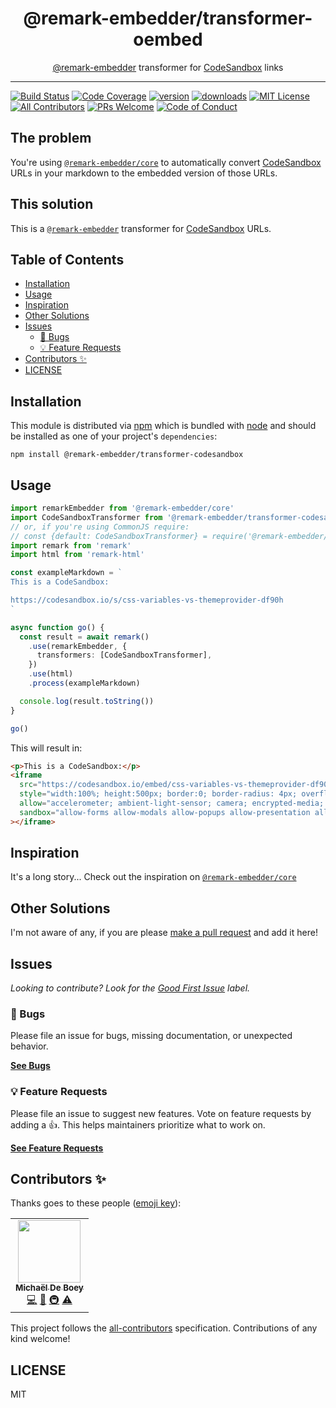 <div align="center">
<h1>@remark-embedder/transformer-oembed</h1>

<p><a href="https://github.com/remark-embedder">@remark-embedder</a> transformer for <a href="https://codesandbox.io">CodeSandbox</a> links</p>
</div>

---

<!-- prettier-ignore-start -->
[![Build Status][build-badge]][build]
[![Code Coverage][coverage-badge]][coverage]
[![version][version-badge]][package]
[![downloads][downloads-badge]][npmtrends]
[![MIT License][license-badge]][license]
[![All Contributors][all-contributors-badge]](#contributors-)
[![PRs Welcome][prs-badge]][prs]
[![Code of Conduct][coc-badge]][coc]
<!-- prettier-ignore-end -->

## The problem

You're using [`@remark-embedder/core`][@remark-embedder/core] to automatically
convert [CodeSandbox][codesandbox] URLs in your markdown to the embedded version
of those URLs.

## This solution

This is a [`@remark-embedder`][@remark-embedder/core] transformer for
[CodeSandbox][codesandbox] URLs.

## Table of Contents

<!-- START doctoc generated TOC please keep comment here to allow auto update -->
<!-- DON'T EDIT THIS SECTION, INSTEAD RE-RUN doctoc TO UPDATE -->

- [Installation](#installation)
- [Usage](#usage)
- [Inspiration](#inspiration)
- [Other Solutions](#other-solutions)
- [Issues](#issues)
  - [🐛 Bugs](#-bugs)
  - [💡 Feature Requests](#-feature-requests)
- [Contributors ✨](#contributors-)
- [LICENSE](#license)

<!-- END doctoc generated TOC please keep comment here to allow auto update -->

## Installation

This module is distributed via [npm][npm] which is bundled with [node][node] and
should be installed as one of your project's `dependencies`:

```shell
npm install @remark-embedder/transformer-codesandbox
```

## Usage

```ts
import remarkEmbedder from '@remark-embedder/core'
import CodeSandboxTransformer from '@remark-embedder/transformer-codesandbox'
// or, if you're using CommonJS require:
// const {default: CodeSandboxTransformer} = require('@remark-embedder/transformer-codesandbox')
import remark from 'remark'
import html from 'remark-html'

const exampleMarkdown = `
This is a CodeSandbox:

https://codesandbox.io/s/css-variables-vs-themeprovider-df90h
`

async function go() {
  const result = await remark()
    .use(remarkEmbedder, {
      transformers: [CodeSandboxTransformer],
    })
    .use(html)
    .process(exampleMarkdown)

  console.log(result.toString())
}

go()
```

This will result in:

```html
<p>This is a CodeSandbox:</p>
<iframe
  src="https://codesandbox.io/embed/css-variables-vs-themeprovider-df90h"
  style="width:100%; height:500px; border:0; border-radius: 4px; overflow:hidden;"
  allow="accelerometer; ambient-light-sensor; camera; encrypted-media; geolocation; gyroscope; hid; microphone; midi; payment; usb; vr; xr-spatial-tracking"
  sandbox="allow-forms allow-modals allow-popups allow-presentation allow-same-origin allow-scripts"
></iframe>
```

## Inspiration

It's a long story... Check out the inspiration on
[`@remark-embedder/core`][@remark-embedder/core]

## Other Solutions

I'm not aware of any, if you are please [make a pull request][prs] and add it
here!

## Issues

_Looking to contribute? Look for the [Good First Issue][good-first-issue]
label._

### 🐛 Bugs

Please file an issue for bugs, missing documentation, or unexpected behavior.

[**See Bugs**][bugs]

### 💡 Feature Requests

Please file an issue to suggest new features. Vote on feature requests by adding
a 👍. This helps maintainers prioritize what to work on.

[**See Feature Requests**][requests]

## Contributors ✨

Thanks goes to these people ([emoji key][emojis]):

<!-- ALL-CONTRIBUTORS-LIST:START - Do not remove or modify this section -->
<!-- prettier-ignore-start -->
<!-- markdownlint-disable -->
<table>
  <tr>
    <td align="center"><a href="https://michaeldeboey.be"><img src="https://avatars3.githubusercontent.com/u/6643991?v=4?s=100" width="100px;" alt=""/><br /><sub><b>Michaël De Boey</b></sub></a><br /><a href="https://github.com/remark-embedder/transformer-codesandbox/commits?author=MichaelDeBoey" title="Code">💻</a> <a href="https://github.com/remark-embedder/transformer-codesandbox/commits?author=MichaelDeBoey" title="Documentation">📖</a> <a href="#infra-MichaelDeBoey" title="Infrastructure (Hosting, Build-Tools, etc)">🚇</a> <a href="https://github.com/remark-embedder/transformer-codesandbox/commits?author=MichaelDeBoey" title="Tests">⚠️</a></td>
  </tr>
</table>

<!-- markdownlint-restore -->
<!-- prettier-ignore-end -->

<!-- ALL-CONTRIBUTORS-LIST:END -->

This project follows the [all-contributors][all-contributors] specification.
Contributions of any kind welcome!

## LICENSE

MIT

<!-- prettier-ignore-start -->
[npm]: https://www.npmjs.com
[node]: https://nodejs.org
[build-badge]: https://img.shields.io/github/workflow/status/remark-embedder/transformer-codesandbox/validate?logo=github&style=flat-square
[build]: https://github.com/remark-embedder/transformer-codesandbox/actions?query=workflow%3Avalidate
[coverage-badge]: https://img.shields.io/codecov/c/github/remark-embedder/transformer-codesandbox.svg?style=flat-square
[coverage]: https://codecov.io/github/remark-embedder/transformer-codesandbox
[version-badge]: https://img.shields.io/npm/v/@remark-embedder/transformer-codesandbox.svg?style=flat-square
[package]: https://www.npmjs.com/package/@remark-embedder/transformer-codesandbox
[downloads-badge]: https://img.shields.io/npm/dm/@remark-embedder/transformer-codesandbox.svg?style=flat-square
[npmtrends]: https://www.npmtrends.com/@remark-embedder/transformer-codesandbox
[license-badge]: https://img.shields.io/npm/l/@remark-embedder/transformer-codesandbox.svg?style=flat-square
[license]: https://github.com/remark-embedder/transformer-codesandbox/blob/main/LICENSE
[prs-badge]: https://img.shields.io/badge/PRs-welcome-brightgreen.svg?style=flat-square
[prs]: https://makeapullrequest.com
[coc-badge]: https://img.shields.io/badge/code%20of-conduct-ff69b4.svg?style=flat-square
[coc]: https://github.com/remark-embedder/transformer-codesandbox/blob/main/CODE_OF_CONDUCT.md
[emojis]: https://github.com/all-contributors/all-contributors#emoji-key
[all-contributors]: https://github.com/all-contributors/all-contributors
[all-contributors-badge]: https://img.shields.io/github/all-contributors/remark-embedder/transformer-codesandbox?color=orange&style=flat-square
[bugs]: https://github.com/remark-embedder/transformer-codesandbox/issues?utf8=%E2%9C%93&q=is%3Aissue+is%3Aopen+sort%3Acreated-desc+label%3Abug
[requests]: https://github.com/remark-embedder/transformer-codesandbox/issues?utf8=%E2%9C%93&q=is%3Aissue+is%3Aopen+sort%3Areactions-%2B1-desc+label%3Aenhancement
[good-first-issue]: https://github.com/remark-embedder/transformer-codesandbox/issues?utf8=%E2%9C%93&q=is%3Aissue+is%3Aopen+sort%3Areactions-%2B1-desc+label%3Aenhancement+label%3A%22good+first+issue%22

[@remark-embedder/core]: https://github.com/remark-embedder/core
[codesandbox]: https://codesandbox.io
<!-- prettier-ignore-end -->

